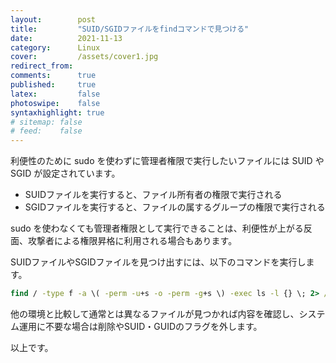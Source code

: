 ```yaml
---
layout:        post
title:         "SUID/SGIDファイルをfindコマンドで見つける"
date:          2021-11-13
category:      Linux
cover:         /assets/cover1.jpg
redirect_from:
comments:      true
published:     true
latex:         false
photoswipe:    false
syntaxhighlight: true
# sitemap: false
# feed:    false
---
```


利便性のために sudo を使わずに管理者権限で実行したいファイルには SUID や SGID が設定されています。

- SUIDファイルを実行すると、ファイル所有者の権限で実行される
- SGIDファイルを実行すると、ファイルの属するグループの権限で実行される

sudo を使わなくても管理者権限として実行できることは、利便性が上がる反面、攻撃者による権限昇格に利用される場合もあります。

SUIDファイルやSGIDファイルを見つけ出すには、以下のコマンドを実行します。

```cmd
find / -type f -a \( -perm -u+s -o -perm -g+s \) -exec ls -l {} \; 2> /dev/null
```

他の環境と比較して通常とは異なるファイルが見つかれば内容を確認し、システム運用に不要な場合は削除やSUID・GUIDのフラグを外します。

以上です。

